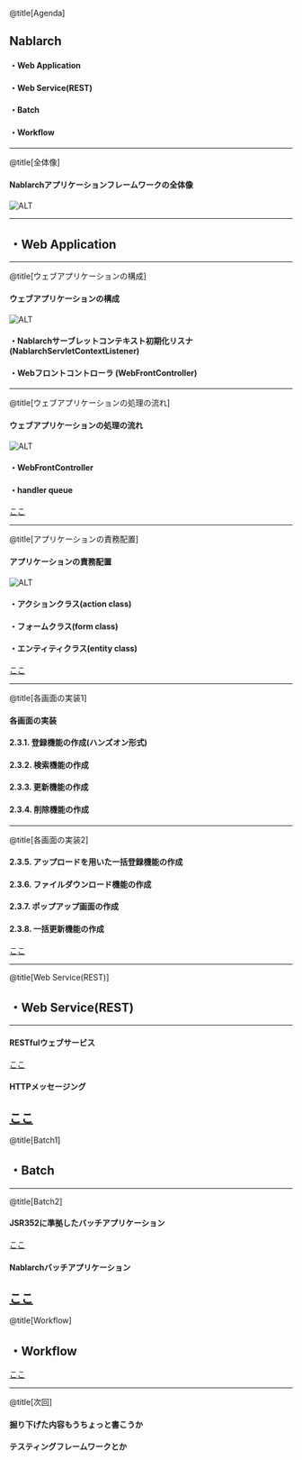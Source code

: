 
@title[Agenda]

## Nablarch

#### ・Web Application
#### ・Web Service(REST)
#### ・Batch
#### ・Workflow

---
@title[全体像]
#### Nablarchアプリケーションフレームワークの全体像

![ALT](https://nablarch.github.io/docs/5u9/doc/_images/framework.png)

---
## ・Web Application

---
@title[ウェブアプリケーションの構成]
#### ウェブアプリケーションの構成
![ALT](https://nablarch.github.io/docs/5u9/doc/_images/application_structure1.png)
#### ・Nablarchサーブレットコンテキスト初期化リスナ (NablarchServletContextListener)
#### ・Webフロントコントローラ (WebFrontController)
---
@title[ウェブアプリケーションの処理の流れ]
#### ウェブアプリケーションの処理の流れ
![ALT](https://nablarch.github.io/docs/5u9/doc/_images/web-design.png)
#### ・WebFrontController
#### ・handler queue
<a href="https://nablarch.github.io/docs/5u9/doc/application_framework/application_framework/web/architecture.html" target="_blank">ここ</a>

---
@title[アプリケーションの責務配置]
#### アプリケーションの責務配置
![ALT](https://nablarch.github.io/docs/5u9/doc/_images/application_design.png)
#### ・アクションクラス(action class)
#### ・フォームクラス(form class)
#### ・エンティティクラス(entity class)
<a href="https://nablarch.github.io/docs/5u9/doc/application_framework/application_framework/web/application_design.html" target="_blank">ここ</a>


---
@title[各画面の実装1]
#### 各画面の実装
#### 2.3.1. 登録機能の作成(ハンズオン形式)
#### 2.3.2. 検索機能の作成
#### 2.3.3. 更新機能の作成
#### 2.3.4. 削除機能の作成

---
@title[各画面の実装2]

#### 2.3.5. アップロードを用いた一括登録機能の作成
#### 2.3.6. ファイルダウンロード機能の作成
#### 2.3.7. ポップアップ画面の作成
#### 2.3.8. 一括更新機能の作成
<a href="https://nablarch.github.io/docs/5u9/doc/application_framework/application_framework/web/index.html" target="_blank">ここ</a>


---
@title[Web Service(REST)]
## ・Web Service(REST)

---
####  RESTfulウェブサービス
<a href="https://github.com/milstoney/nablarch-example-rest" target="_blank">ここ</a>
####   HTTPメッセージング
<a href="https://github.com/milstoney/nablarch-example-http-messaging" target="_blank">ここ</a>
---

@title[Batch1]
## ・Batch

---
@title[Batch2]
####  JSR352に準拠したバッチアプリケーション
<a href="https://github.com/milstoney/nablarch-example-batch-ee" target="_blank">ここ</a>
####   Nablarchバッチアプリケーション

<a href="https://github.com/milstoney/nablarch-example-batch" target="_blank">ここ</a>
---

@title[Workflow]
## ・Workflow

<a href="https://github.com/milstoney/nablarch-example-workflow" target="_blank">ここ</a>

---

@title[次回]

#### 掘り下げた内容もうちょっと書こうか
#### テスティングフレームワークとか
